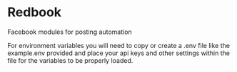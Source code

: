 # Redbook
Facebook modules for posting automation


For environment variables you will need to copy or create a .env file like the example.env provided and place your api keys and other settings within the file for the variables to be properly loaded.
